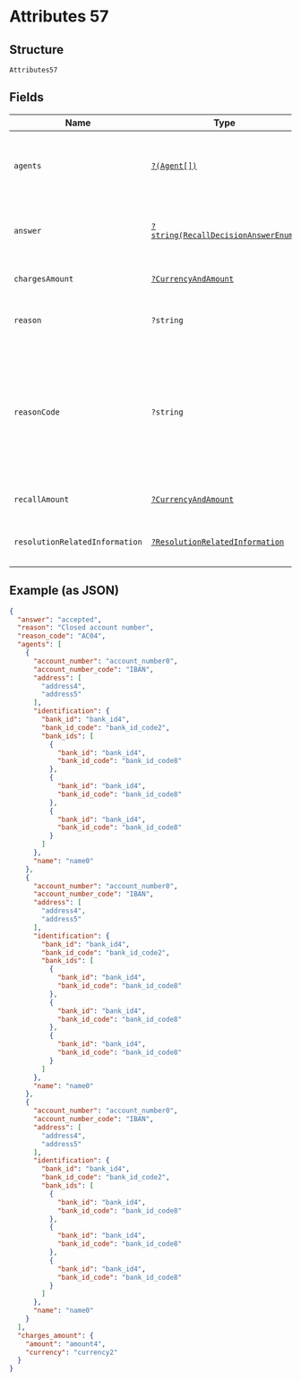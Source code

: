 
# Attributes 57

## Structure

`Attributes57`

## Fields

| Name | Type | Tags | Description | Getter | Setter |
|  --- | --- | --- | --- | --- | --- |
| `agents` | [`?(Agent[])`](../../doc/models/agent.md) | Optional | Block to represent a Financial Institution/agent in the payment chain | getAgents(): ?array | setAgents(?array agents): void |
| `answer` | [`?string(RecallDecisionAnswerEnum)`](../../doc/models/recall-decision-answer-enum.md) | Optional | Answer to the recall request. Can either be `accepted` or `rejected`. | getAnswer(): ?string | setAnswer(?string answer): void |
| `chargesAmount` | [`?CurrencyAndAmount`](../../doc/models/currency-and-amount.md) | Optional | - | getChargesAmount(): ?CurrencyAndAmount | setChargesAmount(?CurrencyAndAmount chargesAmount): void |
| `reason` | `?string` | Optional | Optional free text reason in addition to `reason_code` | getReason(): ?string | setReason(?string reason): void |
| `reasonCode` | `?string` | Optional | Reason for a rejected decision. Required when answer is rejected, ignored otherwise. Has to be a valid [rejected recall decision reason code](http://api-docs.form3.tech/api.html#enumerations-rejected-recall-decision-reason-codes) | getReasonCode(): ?string | setReasonCode(?string reasonCode): void |
| `recallAmount` | [`?CurrencyAndAmount`](../../doc/models/currency-and-amount.md) | Optional | - | getRecallAmount(): ?CurrencyAndAmount | setRecallAmount(?CurrencyAndAmount recallAmount): void |
| `resolutionRelatedInformation` | [`?ResolutionRelatedInformation`](../../doc/models/resolution-related-information.md) | Optional | - | getResolutionRelatedInformation(): ?ResolutionRelatedInformation | setResolutionRelatedInformation(?ResolutionRelatedInformation resolutionRelatedInformation): void |

## Example (as JSON)

```json
{
  "answer": "accepted",
  "reason": "Closed account number",
  "reason_code": "AC04",
  "agents": [
    {
      "account_number": "account_number0",
      "account_number_code": "IBAN",
      "address": [
        "address4",
        "address5"
      ],
      "identification": {
        "bank_id": "bank_id4",
        "bank_id_code": "bank_id_code2",
        "bank_ids": [
          {
            "bank_id": "bank_id4",
            "bank_id_code": "bank_id_code8"
          },
          {
            "bank_id": "bank_id4",
            "bank_id_code": "bank_id_code8"
          },
          {
            "bank_id": "bank_id4",
            "bank_id_code": "bank_id_code8"
          }
        ]
      },
      "name": "name0"
    },
    {
      "account_number": "account_number0",
      "account_number_code": "IBAN",
      "address": [
        "address4",
        "address5"
      ],
      "identification": {
        "bank_id": "bank_id4",
        "bank_id_code": "bank_id_code2",
        "bank_ids": [
          {
            "bank_id": "bank_id4",
            "bank_id_code": "bank_id_code8"
          },
          {
            "bank_id": "bank_id4",
            "bank_id_code": "bank_id_code8"
          },
          {
            "bank_id": "bank_id4",
            "bank_id_code": "bank_id_code8"
          }
        ]
      },
      "name": "name0"
    },
    {
      "account_number": "account_number0",
      "account_number_code": "IBAN",
      "address": [
        "address4",
        "address5"
      ],
      "identification": {
        "bank_id": "bank_id4",
        "bank_id_code": "bank_id_code2",
        "bank_ids": [
          {
            "bank_id": "bank_id4",
            "bank_id_code": "bank_id_code8"
          },
          {
            "bank_id": "bank_id4",
            "bank_id_code": "bank_id_code8"
          },
          {
            "bank_id": "bank_id4",
            "bank_id_code": "bank_id_code8"
          }
        ]
      },
      "name": "name0"
    }
  ],
  "charges_amount": {
    "amount": "amount4",
    "currency": "currency2"
  }
}
```

